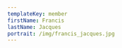 ```yaml
---
templateKey: member
firstName: Francis
lastName: Jacques
portrait: /img/francis_jacques.jpg
---
```

